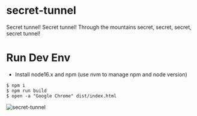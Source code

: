 # secret-tunnel
Secret tunnel! Secret tunnel! Through the mountains secret, secret, secret, secret tunnel!


# Run Dev Env

- Install node16.x and npm (use nvm to manage npm and node version)

```
$ npm i
$ npm run build
$ open -a "Google Chrome" dist/index.html
```

![secret-tunnel](https://user-images.githubusercontent.com/30299114/153274704-15d14b1a-a7f7-4af8-8c20-23ce8f13b9cb.gif)
